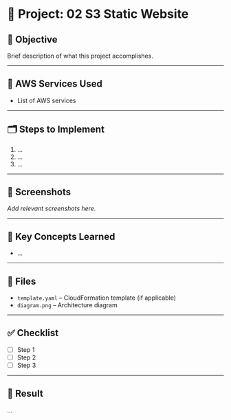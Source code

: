 # 🚀 Project: 02 S3 Static Website

## 📌 Objective

Brief description of what this project accomplishes.

---

## 🧱 AWS Services Used

- List of AWS services

---

## 🗂️ Steps to Implement

1. ...
2. ...
3. ...

---

## 📸 Screenshots

_Add relevant screenshots here._

---

## 🧠 Key Concepts Learned

- ...

---

## 📂 Files

- `template.yaml` – CloudFormation template (if applicable)
- `diagram.png` – Architecture diagram

---

## ✅ Checklist

- [ ] Step 1
- [ ] Step 2
- [ ] Step 3

---

## 🏁 Result

...

